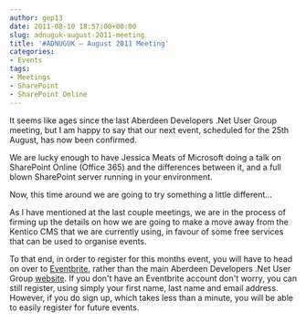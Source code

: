 ```yaml
---
author: gep13
date: 2011-08-10 18:57:00+00:00
slug: adnuguk-august-2011-meeting
title: '#ADNUGUK – August 2011 Meeting'
categories:
- Events
tags:
- Meetings
- SharePoint
- SharePoint Online
---
```


It seems like ages since the last Aberdeen Developers .Net User Group meeting, but I am happy to say that our next event, scheduled for the 25th August, has now been confirmed.




We are lucky enough to have Jessica Meats of Microsoft doing a talk on SharePoint Online (Office 365) and the differences between it, and a full blown SharePoint server running in your environment.




Now, this time around we are going to try something a little different…




As I have mentioned at the last couple meetings, we are in the process of firming up the details on how we are going to make a move away from the Kentico CMS that we are currently using, in favour of some free services that can be used to organise events.




To that end, in order to register for this months event, you will have to head on over to [Eventbrite](http://adnuguk.eventbrite.com/), rather than the main Aberdeen Developers .Net User Group [website](http://www.aberdeendevelopers.co.uk/). If you don't have an Eventbrite account don't worry, you can still register, using simply your first name, last name and email address. However, if you do sign up, which takes less than a minute, you will be able to easily register for future events.
